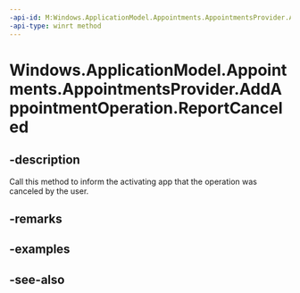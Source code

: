 ----api-id: M:Windows.ApplicationModel.Appointments.AppointmentsProvider.AddAppointmentOperation.ReportCanceled
-api-type: winrt method
---<!-- Method syntaxpublic void ReportCanceled()--># Windows.ApplicationModel.Appointments.AppointmentsProvider.AddAppointmentOperation.ReportCanceled## -descriptionCall this method to inform the activating app that the operation was canceled by the user.## -remarks## -examples## -see-also
